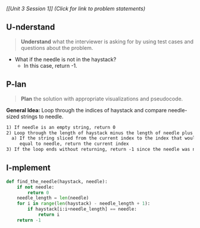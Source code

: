 *[[Unit 3 Session 1]] (Click for link to problem statements)*

## U-nderstand
 
> **Understand** what the interviewer is asking for by using test cases and questions about the problem.

- What if the needle is not in the haystack?
  - In this case, return -1.

## P-lan

> **Plan** the solution with appropriate visualizations and pseudocode.

**General Idea:** Loop through the indices of haystack and compare needle-sized strings to needle.

```markdown
1) If needle is an empty string, return 0
2) Loop through the length of haystack minus the length of needle plus 1 (so it is inclusive)
  a) If the string sliced from the current index to the index that would put us at the end of the string needle (so it is the same size) is 
     equal to needle, return the current index
3) If the loop ends without returning, return -1 since the needle was not found
```

## I-mplement

```python
def find_the_needle(haystack, needle):
    if not needle:
        return 0
    needle_length = len(needle)
    for i in range(len(haystack) - needle_length + 1):
        if haystack[i:i+needle_length] == needle:
            return i
    return -1
```